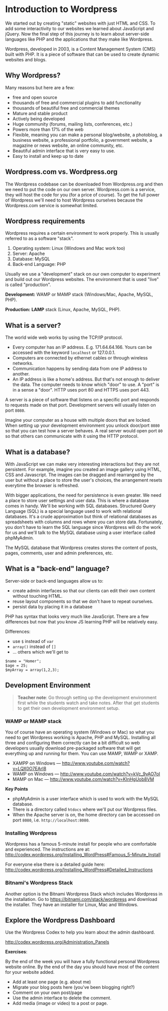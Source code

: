 # Introduction to Wordpress

We started out by creating "static" websites with just HTML and CSS. To add some interactivity to our websites we learned about JavaScript and jQuery. Now the final step of this journey is to learn about server-side languages like PHP and the applications that they make like Wordpress.

Wordpress, developed in 2003, is a Content Management System (CMS) built with PHP. It is a piece of software that can be used to create dynamic websites and blogs.

## Why Wordpress?

Many reasons but here are a few:

* free and open source
* thousands of free and commercial plugins to add functionality
* thousands of beautiful free and commercial themes
* Mature and stable product
* Actively being developed
* Huge community (forums, mailing lists, conferences, etc.)
* Powers more than 17% of the web
* Flexible, meaning you can make a personal blog/website, a photoblog, a business website, a professional portfolio, a government website, a magazine or news website, an online community, etc.
* Beautiful admin interface that is very easy to use.
* Easy to install and keep up to date

## Wordpress.com vs. Wordpress.org

The Wordpress codebase can be downloaded from Wordpress.org and then we need to put the code on our own server. Wordpress.com is a service, they will host the code for you (for a price of course). To get the full power of Wordpress we'll need to host Wordpress ourselves because the Wordpress.com service is somewhat limited.

## Wordpress requirements

Wordpress requires a certain environment to work properly. This is usually referred to as a software "stack".

1. Operating system: Linux (Windows and Mac work too)
2. Server: Apache
3. Database: MySQL
4. Back-end Language: PHP

Usually we use a "development" stack on our own computer to experiment and build out our Wordpress websites. The environment that is used "live" is called "production".

**Development:** WAMP or MAMP stack (Windows/Mac, Apache, MySQL, PHP).

**Production:** **LAMP** stack (Linux, Apache, MySQL, PHP).

## What is a server?

The world wide web works by using the TCP/IP protocol. 

* Every computer has an IP address. E.g. 171.64.64.166. Yours can be accessed with the keyword `localhost` or 127.0.0.1.
* Computers are connected by ethernet cables or through wireless networks.
* Communication happens by sending data from one IP address to another.
* An IP address is like a home's address. But that's not enough to deliver the data. The computer needs to know which "door" to use. A "port" is in a sense a "door". HTTP uses port 80 and HTTPS uses port 443. 

A server is a piece of software that listens on a specific port and responds to requests made on that port. Development servers will usually listen on port `8080`.

Imagine your computer as a house with multiple doors that are locked. When setting up your development environment you unlock door/port `8080` so that you can test how a server behaves. A real server would open port `80` so that others can communicate with it using the HTTP protocol.

## What is a database?

With JavaScript we can make very interesting interactions but they are not persistent. For example, imagine you created an image gallery using HTML, CSS and Javascript. The images can be dragged and rearranged by the user but without a place to store the user's choices, the arrangement resets everytime the browser is refreshed.

With bigger applications, the need for persistence is even greater. We need a place to store user settings and user data. This is where a database comes in handy. We'll be working with SQL databases. Structured Query Language (SQL) is a special language used to work with relational databases. It's a crude approximation but think of relational databases as spreadsheets with columns and rows where you can store data. Fortunately, you don't have to learn the SQL language since Wordpress will do the work for us and we'll talk to the MySQL database using a user interface called phpMyAdmin.

The MySQL database that Wordpress creates stores the content of posts, pages, comments, user and admin preferences, etc.

## What is a "back-end" language?

Server-side or back-end languages allow us to:

* create admin interfaces so that our clients can edit their own content without touching HTML.
* reuse layout components so that we don't have to repeat ourselves.
* persist data by placing it in a database

PHP has syntax that looks very much like JavaScript. There are a few differences but now that you know JS learning PHP will be relatively easy.

Differences:

* use `$` instead of `var`
* `array()` instead of `[]`
* ... others which we'll get to

```
$name = "Homer";
$age = 25;
$myArray = array(1,2,3);
```

## Development Environment

> **Teacher note**: Go through setting up the development environment first while the students watch and take notes. After that get students to get their own development environment setup.

### WAMP or MAMP stack

You of course have an operating system (Windows or Mac) so what you need to get Wordpress working is Apache, PHP and MySQL. Installing all three and configuring them correctly can be a bit difficult so web developers usually download pre-packaged  software that will get everything up and running for them. You can use MAMP, WAMP or XAMP. 

* XAMPP on Windows — http://www.youtube.com/watch?v=LQX0O7EArI8
* WAMP on Windows — http://www.youtube.com/watch?v=kVc_9vAO7oI 
* MAMP on Mac — http://www.youtube.com/watch?v=KInHgUob8VM

**Key Points**

* phpMyAdmin is a user interface which is used to work with the MySQL database.
* There is a directory called `htdocs` where we'll put our Wordpress files.
* When the Apache server is on, the home directory can be accessed on port `8080`, i.e. `http://localhost:8080`.

### Installing Wordpress

Wordpress has a famous 5-minute install for people who are comfortable and experienced. The instructions are at: http://codex.wordpress.org/Installing_WordPress#Famous_5-Minute_Install

For everyone else there is a detailed guide here: http://codex.wordpress.org/Installing_WordPress#Detailed_Instructions

### Bitnami's Wordpress Stack

Another option is the Bitnami Wordpress Stack which includes Wordpress in the installation. Go to https://bitnami.com/stack/wordpress and download the installer. They have an installer for Linux, Mac and Windows.

## Explore the Wordpress Dashboard

Use the Wordpress Codex to help you learn about the admin dashboard.

http://codex.wordpress.org/Administration_Panels

**Exercises**:

By the end of the week you will have a fully functional personal Wordpress website online. By the end of the day you should have most of the content for your website added.

* Add at least one page (e.g. about me)
* Migrate your blog posts here (you've been blogging right?)
* Comment on your own post/page
* Use the admin interface to delete the comment.
* Add media (image or video) to a post or page.